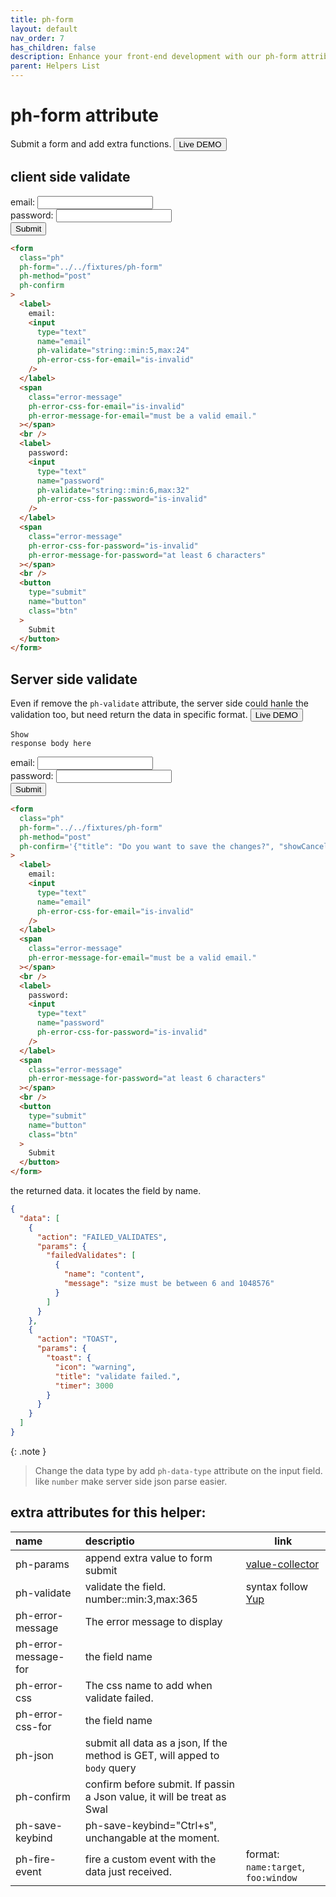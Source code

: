 ```yaml
---
title: ph-form
layout: default
nav_order: 7
has_children: false
description: Enhance your front-end development with our ph-form attribute, designed for seamless event handling and form validation. Simply apply it to HTML elements to trigger AJAX requests upon events like click, while also providing built-in validation functions for smoother user interactions.
parent: Helpers List
---
```


# ph-form attribute

Submit a form and add extra functions.
<button
  type="button"
  ph-params="id::10"
  ph-pjax-link="../../playground/"
  class="btn btn-sm">
<span x-text="btnLabel">Live DEMO</span>
</button>


## client side validate

<div class="code-example" markdown="1">
<form class="ph"
ph-form="../../fixtures/ph-form"
ph-method="post"
ph-confirm
>
<label>
email:
<input type="text" 
name="email"
ph-validate="string::min:5,max:24"
ph-error-css-for-email="is-invalid"
/>
</label>
<span
class="error-message"
ph-error-css-for-email="is-invalid"
ph-error-message-for-email="must be a valid email."
></span>
<br/>
<label>
password:
<input type="text" 
name="password"
ph-validate="string::min:6,max:32"
ph-error-css-for-password="is-invalid"
/>
</label>
<span
class="error-message"
ph-error-css-for-password="is-invalid"
ph-error-message-for-password="at least 6 characters"
></span>
<br/>
<button type="submit" 
  name="button"
  class="btn">
  Submit
  </button>
</form>
</div>

```html
<form
  class="ph"
  ph-form="../../fixtures/ph-form"
  ph-method="post"
  ph-confirm
>
  <label>
    email:
    <input
      type="text"
      name="email"
      ph-validate="string::min:5,max:24"
      ph-error-css-for-email="is-invalid"
    />
  </label>
  <span
    class="error-message"
    ph-error-css-for-email="is-invalid"
    ph-error-message-for-email="must be a valid email."
  ></span>
  <br />
  <label>
    password:
    <input
      type="text"
      name="password"
      ph-validate="string::min:6,max:32"
      ph-error-css-for-password="is-invalid"
    />
  </label>
  <span
    class="error-message"
    ph-error-css-for-password="is-invalid"
    ph-error-message-for-password="at least 6 characters"
  ></span>
  <br />
  <button
    type="submit"
    name="button"
    class="btn"
  >
    Submit
  </button>
</form>
```

## Server side validate

Even if remove the `ph-validate` attribute, the server side could hanle the validation too, but need return the data in specific format.
<button
  type="button"
  ph-params="id::11"
  ph-pjax-link="../../playground/"
  class="btn btn-sm">
<span x-text="btnLabel">Live DEMO</span>
</button>


<code class="language-plaintext highlighter-rouge" ph-show-response-body>Show response body here</code>
<div class="code-example" markdown="1">
<form class="ph"
ph-form="../../fixtures/ph-form"
ph-method="post"
ph-json
ph-confirm='{"title": "Do you want to save the changes?", "showCancelButton": true, "confirmButtonText": "Save"}'
>
<label>
email:
<input type="text" 
name="email"
ph-error-css-for-email="is-invalid"
/>
</label>
<span
class="error-message"
ph-error-message-for-email="must be a valid email."
ph-error-css-for-email="is-invalid"
></span>
<br/>
<label>
password:
<input type="text" 
name="password"
ph-error-css-for-password="is-invalid"
/>
</label>
<span class="error-message"
ph-error-message-for-password="at least 6 characters"
ph-error-css-for-password="is-invalid"
></span>
<br/>
<button type="submit" 
  name="button"
  class="btn">
  Submit
  </button>
</form>
</div>

```html
<form
  class="ph"
  ph-form="../../fixtures/ph-form"
  ph-method="post"
  ph-confirm='{"title": "Do you want to save the changes?", "showCancelButton": true, "confirmButtonText": "Save"}'
>
  <label>
    email:
    <input
      type="text"
      name="email"
      ph-error-css-for-email="is-invalid"
    />
  </label>
  <span
    class="error-message"
    ph-error-message-for-email="must be a valid email."
  ></span>
  <br />
  <label>
    password:
    <input
      type="text"
      name="password"
      ph-error-css-for-password="is-invalid"
    />
  </label>
  <span
    class="error-message"
    ph-error-message-for-password="at least 6 characters"
  ></span>
  <br />
  <button
    type="submit"
    name="button"
    class="btn"
  >
    Submit
  </button>
</form>
```

the returned data. it locates the field by name.

```json
{
  "data": [
    {
      "action": "FAILED_VALIDATES",
      "params": {
        "failedValidates": [
          {
            "name": "content",
            "message": "size must be between 6 and 1048576"
          }
        ]
      }
    },
    {
      "action": "TOAST",
      "params": {
        "toast": {
          "icon": "warning",
          "title": "validate failed.",
          "timer": 3000
        }
      }
    }
  ]
}
```

{: .note }

> Change the data type by add `ph-data-type` attribute on the input field. like `number` make server side json parse easier.

## extra attributes for this helper:

| name                 | descriptio                                                                  | link                                                |
| :------------------- | :-------------------------------------------------------------------------- | --------------------------------------------------- |
| ph-params            | append extra value to form submit                                           | [value-collector](/value-collector/)                |
| ph-validate          | validate the field. number::min:3,max:365                                   | syntax follow [Yup](https://github.com/jquense/yup) |
| ph-error-message     | The error message to display                                                |                                                     |
| ph-error-message-for | the field name                                                              |                                                     |
| ph-error-css         | The css name to add when validate failed.                                   |                                                     |
| ph-error-css-for     | the field name                                                              |                                                     |
| ph-json              | submit all data as a json, If the method is GET, will apped to `body` query |                                                     |
| ph-confirm           | confirm before submit. If passin a Json value, it will be treat as Swal     |                                                     |
| ph-save-keybind      | ph-save-keybind="Ctrl+s", unchangable at the moment.                        |                                                     |
| ph-fire-event        | fire a custom event with the data just received.                            | format: `name:target`, `foo:window`                 |
